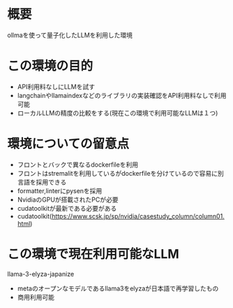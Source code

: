 # 概要

ollmaを使って量子化したLLMを利用した環境

# この環境の目的
- API利用料なしにLLMを試す
- langchainやllamaindexなどのライブラリの実装確認をAPI利用料なしで利用可能
- ローカルLLMの精度の比較をする(現在この環境で利用可能なLLMは１つ)

# 環境についての留意点
- フロントとバックで異なるdockerfileを利用
- フロントはstremalitを利用しているがdockerfileを分けているので容易に別言語を採用できる
- formatter,linterにpysenを採用
- NvidiaのGPUが搭載されたPCが必要
- cudatoolkitが最新である必要がある
- cudatoolkit(https://www.scsk.jp/sp/nvidia/casestudy_column/column01.html)


# この環境で現在利用可能なLLM
llama-3-elyza-japanize
- metaのオープンなモデルであるllama3をelyzaが日本語で再学習したもの
- 商用利用可能

